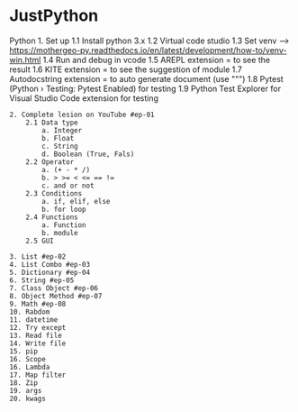 # JustPython
 
Python
	1. Set up
		1.1 Install python 3.x
        1.2 Virtual code studio
	    1.3 Set venv --> https://mothergeo-py.readthedocs.io/en/latest/development/how-to/venv-win.html
		1.4 Run and debug in vcode
		1.5 AREPL extension = to see the result
		1.6 KITE extension = to see the suggestion of module
	    1.7 Autodocstring extension   = to auto generate document (use """)
		1.8 Pytest  (Python › Testing: Pytest Enabled) for testing
		1.9 Python Test Explorer for Visual Studio Code extension for testing
		
	2. Complete lesion on YouTube #ep-01
        2.1 Data type 
            a. Integer
            b. Float
            c. String
            d. Boolean (True, Fals)
        2.2 Operator 
            a. (+ - * /)
            b. > >= < <= == !=
            c. and or not
        2.3 Conditions
            a. if, elif, else
            b. for loop
        2.4 Functions
            a. Function
            b. module
        2.5 GUI
    
    3. List #ep-02
    4. List Combo #ep-03
    5. Dictionary #ep-04
    6. String #ep-05
    7. Class Object #ep-06
    8. Object Method #ep-07
    9. Math #ep-08
    10. Rabdom
    11. datetime
    12. Try except
    13. Read file
    14. Write file
    15. pip
    16. Scope
    16. Lambda
    17. Map filter
    18. Zip
    19. args 
    20. kwags